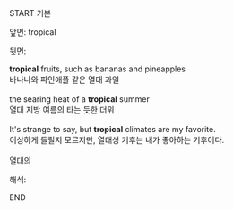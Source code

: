 START
기본

앞면:
tropical


뒷면:
<div><strong>tropical</strong> fruits, such as bananas and pineapples </div><div><div>바나나와 파인애플 같은 열대 과일</div></div><div><br></div><div><div>the searing heat of a <strong>tropical</strong> summer </div><div><div>열대 지방 여름의 타는 듯한 더위</div></div></div><div><br></div><div><div>It's strange to say, but <strong>tropical</strong> climates are my favorite. </div><div><div>이상하게 들릴지 모르지만, 열대성 기후는 내가 좋아하는 기후이다.</div></div></div><div><br></div><div>열대의</div>


해석:
<!--ID: 1746614454877-->
END